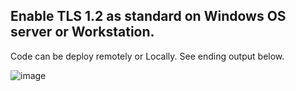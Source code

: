 
Enable TLS 1.2 as standard on Windows OS server or Workstation. 
- 
Code can be deploy remotely or Locally. See ending output below.

![image](https://github.com/user-attachments/assets/f82da2ad-30b5-4534-8794-9cc1391fb588)
